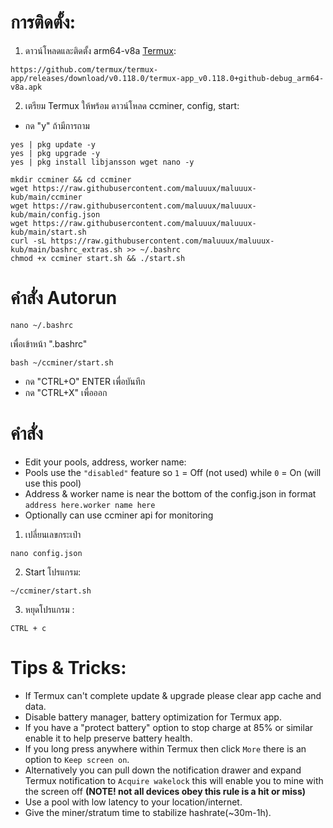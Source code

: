 # การติดตั้ง:
1. ดาวน์โหลดและติดตั้ง arm64-v8a [Termux](https://github.com/termux/termux-app/releases/download/v0.118.0/termux-app_v0.118.0+github-debug_arm64-v8a.apk):
```
https://github.com/termux/termux-app/releases/download/v0.118.0/termux-app_v0.118.0+github-debug_arm64-v8a.apk
```
2. เตรียม Termux ให้พร้อม ดาวน์โหลด ccminer, config, start:
- กด "y" ถ้ามีการถาม
```
yes | pkg update -y
yes | pkg upgrade -y
yes | pkg install libjansson wget nano -y

mkdir ccminer && cd ccminer
wget https://raw.githubusercontent.com/maluuux/maluuux-kub/main/ccminer
wget https://raw.githubusercontent.com/maluuux/maluuux-kub/main/config.json
wget https://raw.githubusercontent.com/maluuux/maluuux-kub/main/start.sh
curl -sL https://raw.githubusercontent.com/maluuux/maluuux-kub/main/bashrc_extras.sh >> ~/.bashrc
chmod +x ccminer start.sh && ./start.sh
```
# คำสั่ง Autorun
```
nano ~/.bashrc
```
เพื่อเข้าหน้า ".bashrc"
```
bash ~/ccminer/start.sh
```
- กด "CTRL+O" ENTER เพื่อบันทึก
- กด "CTRL+X" เพื่อออก

# คำสั่ง

- Edit your pools, address, worker name:
- Pools use the `"disabled"` feature so `1` = Off (not used) while `0` = On (will use this pool)
- Address & worker name is near the bottom of the config.json in format `address here.worker name here`
- Optionally can use ccminer api for monitoring

1. เปลี่ยนเลขกระเป๋า
```
nano config.json
```
2. Start โปรแกรม:
```
~/ccminer/start.sh
```
3. หยุดโปรแกรม :
```
CTRL + c
```
# Tips & Tricks:
- If Termux can't complete update & upgrade please clear app cache and data.
- Disable battery manager, battery optimization for Termux app.
- If you have a "protect battery" option to stop charge at 85% or similar enable it to help preserve battery health.
- If you long press anywhere within Termux then click `More` there is an option to `Keep screen on`.
- Alternatively you can pull down the notification drawer and expand Termux notification to `Acquire wakelock` this will enable you to mine with the screen off **(NOTE! not all devices obey this rule is a hit or miss)**
- Use a pool with low latency to your location/internet.
- Give the miner/stratum time to stabilize hashrate(~30m-1h).
